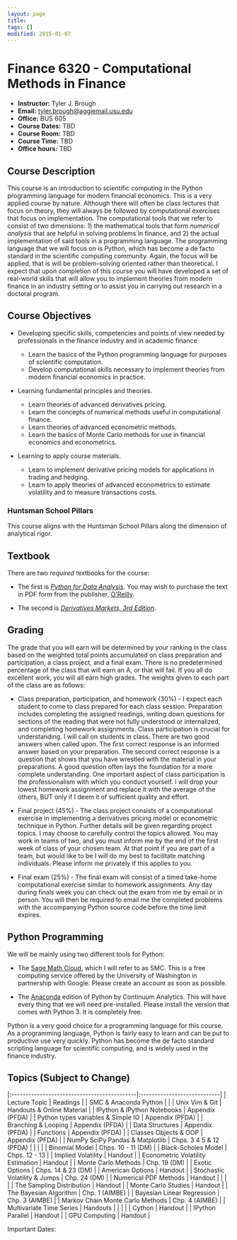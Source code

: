 ```yaml
---
layout: page
title:
tags: []
modified: 2015-01-07
---
```



Finance 6320 - Computational Methods in Finance 
====================
* **Instructor:** Tyler J. Brough
* **Email:** <tyler.brough@aggiemail.usu.edu>  
* **Office:** BUS 605
* **Course Dates:** TBD
* **Course Room:** TBD
* **Course Time:** TBD
* **Office hours:** TBD 



## Course Description 

This course is an introduction to scientific computing in the Python programming language for modern financial economics. This is a very applied course by nature. Although there will often be class lectures that focus on theory, they will always be followed by computational exercises that focus on implementation. The computational tools that we refer to consist of two dimensions: 1) the mathematical tools that form *numerical analysis* that are helpful in solving problems in finance, and 2) the actual implementation of said tools in a programming language. The programming language that we will focus on is Python, which has become a de facto standard in the scientific computing community. Again, the focus will be applied, that is will be problem-solving oriented rather than theoretical. I expect that upon completion of this course you will have developed a set of real-world skills that will allow you to implement theories from modern finance in an industry setting or to assist you in carrying out research in a doctoral program.

## Course Objectives

* Developing specific skills, competencies and points of view needed by professionals in the finance industry and in academic finance
	- Learn the basics of the Python programming language for purposes of scientific computation.
	- Develop computational skills necessary to implement theories from modern financial economics in practice.


* Learning fundamental principles and theories.
	- Learn theories of advanced derivatives pricing.
	- Learn the concepts of numerical methods useful in computational finance.
	- Learn theories of advanced econometric methods.
	- Learn the basics of Monte Carlo methods for use in financial economics and econometrics.


* Learning to apply course materials.
	- Learn to implement derivative pricing models for applications in trading and hedging.
	- Learn to apply theories of advanced econometrics to estimate volatility and to measure transactions costs.


### Huntsman School Pillars

This course aligns with the Huntsman School Pillars along the dimension of analytical rigor.


## Textbook

There are two *required* textbooks for the course:

* The first is *[Python for Data Analysis](http://goo.gl/m9xq9w)*. You may wish to purchase the text in PDF form from the publisher, [O'Reilly](http://goo.gl/0tZBpB).

* The second is *[Derivatives Markets, 3rd Edition](http://goo.gl/RRrDuv)*. 


## Grading

The grade that you will earn will be determined by your ranking in the class based on the weighted total points accumulated on class preparation and participation, a class project, and a final exam. There is no predetermined percentage of the class that will earn an A, or that will fail. If you all do excellent work, you will all earn high grades. The weights given to each part of the class are as follows:

* Class preparation, participation, and homework (30%) - I expect each student to come to class prepared for each class session. Preparation includes completing the assigned readings, writing down questions for sections of the reading that were not fully understood or internalized, and completing homework assignments. Class participation is crucial for understanding. I will call on students in class. There are two good answers when called upon. The first correct response is an informed answer based on your preparation. The second correct response is a question that shows that you have wrestled with the material in your preparations. A good question often lays the foundation for a more complete understanding. One important aspect of class participation is the professionalism with which you conduct yourself. I will drop your lowest homework assignment and replace it with the average of the others, BUT only if I deem it of sufficient quality and effort.


* Final project (45%) - The class project consists of a computational exercise in implementing a derivatives pricing model or econometric technique in Python. Further details will be given regarding project topics. I may choose to carefully control the topics allowed. You may work in teams of two, and you must inform me by the end of the first week of class of your chosen team. At that point if you are part of a team, but would like to be I will do my best to facilitate matching individuals. Please inform me privately if this applies to you.


* Final exam (25%) - The final exam will consist of a timed take-home computational exercise similar to homework assignments. Any day during finals week you can check out the exam from me by email or in person. You will then be required to email me the completed problems with the accompanying Python source code before the time limit expires.


## Python Programming

We will be mainly using two different tools for Python:

* The [Sage Math Cloud](https://cloud.sagemath.com/), which I will refer to as SMC. This is a free computing service offered by the University of Washington in partnership with Google. Please create an account as soon as possible.

* The [Anaconda](https://store.continuum.io/cshop/anaconda) edition of Python by Continuum Analytics. This will have every thing that we will need pre-installed. Please install the version that comes with Python 3. It is completely free.

Python is a very good choice for a programming language for this course. As a programming language, Python is fairly easy to learn and can be put to productive use very quickly. Python has become the de facto standard scripting language for scientific computing, and is widely used in the finance industry. 


## Topics (Subject to Change)

|:--------------------------------------------|:----------------------------|
| Lecture Topic                               | Readings                    |
| SMC & Anaconda Python                       |                             | 
| Unix Vim & Git                              | Handouts & Online Material  |
| IPython & IPython Notebooks                 | Appendix (PFDA)             |
| Python types variables & Simple IO          | Appendix (PFDA)             |
| Branching & Looping                         | Appendix (PFDA)             |
| Data Structures                             | Appendix (PFDA)             |
| Functions                                   | Appendix (PFDA)             |
| Classes Objects & OOP                       | Appendix (PFDA)             |
| NumPy SciPy Pandas & Matplotlib             | Chps. 3 4 5 & 12 (PFDA)     |
|                                             |                             |
| Binomial Model                              | Chps. 10 - 11 (DM)          |
| Black-Scholes Model                         | Chps. 12 - 13               |
| Implied Volatility                          | Handout                     |
| Econometric Volatility Estimation           | Handout                     |
| Monte Carlo Methods                         | Chp. 19 (DM)                |
| Exotic Options                              | Chps. 14 & 23 (DM)          |
| American Options                            | Handout                     |
| Stochastic Volatility & Jumps               | Chp. 24 (DM)                |
| Numerical PDF Methods                       | Handout                     |
|                                             |                             |
| The Sampling Distribution                   | Handout                     |
| Monte Carlo Studies                         | Handout                     |
| The Bayesian Algorithm                      | Chp. 1 (AIMBE)              |
| Bayesian Linear Regression                  | Chp. 3 (AIMBE)              |
| Markov Chain Monte Carlo Methods            | Chp. 4 (AIMBE)              |
| Multivariate Time Series                    | Handouts                    |
|                                             |                             |
| Cython                                      | Handout                     |
| IPython Parallel                            | Handout                     | 
| GPU Computing                               | Handout                     | 



Important Dates:

